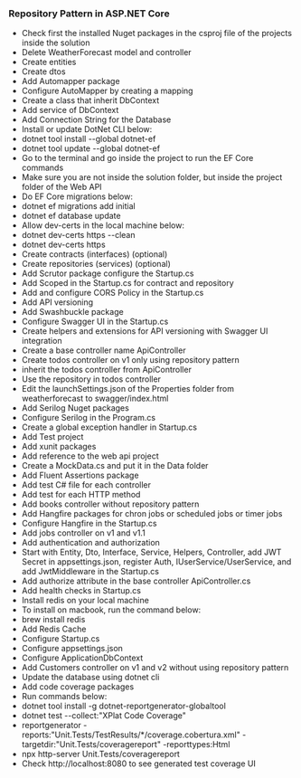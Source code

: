 ﻿### Repository Pattern in ASP.NET Core

- Check first the installed Nuget packages in the csproj file of the projects inside the solution
- Delete WeatherForecast model and controller
- Create entities
- Create dtos
- Add Automapper package
- Configure AutoMapper by creating a mapping
- Create a class that inherit DbContext
- Add service of DbContext 
- Add Connection String for the Database
- Install or update DotNet CLI below:
- dotnet tool install --global dotnet-ef 
- dotnet tool update --global dotnet-ef
- Go to the terminal and go inside the project to run the EF Core commands
- Make sure you are not inside the solution folder, but inside the project folder of the Web API
- Do EF Core migrations below:
- dotnet ef migrations add initial 
- dotnet ef database update 
- Allow dev-certs in the local machine below:
- dotnet dev-certs https --clean 
- dotnet dev-certs https
- Create contracts (interfaces) (optional)
- Create repositories (services) (optional)
- Add Scrutor package configure the Startup.cs
- Add Scoped in the Startup.cs for contract and repository
- Add and configure CORS Policy in the Startup.cs
- Add API versioning
- Add Swashbuckle package
- Configure Swagger UI in the Startup.cs
- Create helpers and extensions for API versioning with Swagger UI integration
- Create a base controller name ApiController
- Create todos controller on v1 only using repository pattern 
- inherit the todos controller from ApiController
- Use the repository in todos controller
- Edit the launchSettings.json of the Properties folder from weatherforecast to swagger/index.html
- Add Serilog Nuget packages
- Configure Serilog in the Program.cs
- Create a global exception handler in Startup.cs
- Add Test project
- Add xunit packages
- Add reference to the web api project
- Create a MockData.cs and put it in the Data folder
- Add Fluent Assertions package
- Add test C# file for each controller
- Add test for each HTTP method
- Add books controller without repository pattern
- Add Hangfire packages for chron jobs or scheduled jobs or timer jobs
- Configure Hangfire in the Startup.cs
- Add jobs controller on v1 and v1.1
- Add authentication and authorization
- Start with Entity, Dto, Interface, Service, Helpers, Controller, add JWT Secret in appsettings.json, register Auth, IUserService/UserService, and add JwtMiddleware in the Startup.cs
- Add authorize attribute in the base controller ApiController.cs
- Add health checks in Startup.cs
- Install redis on your local machine
- To install on macbook, run the command below:
- brew install redis
- Add Redis Cache
- Configure Startup.cs
- Configure appsettings.json
- Configure ApplicationDbContext
- Add Customers controller on v1 and v2 without using repository pattern
- Update the database using dotnet cli
- Add code coverage packages
- Run commands below:
- dotnet tool install -g dotnet-reportgenerator-globaltool
- dotnet test --collect:"XPlat Code Coverage"
- reportgenerator -reports:"Unit.Tests/TestResults/*/coverage.cobertura.xml" -targetdir:"Unit.Tests/coveragereport" -reporttypes:Html
- npx http-server Unit.Tests/coveragereport
- Check http://localhost:8080 to see generated test coverage UI